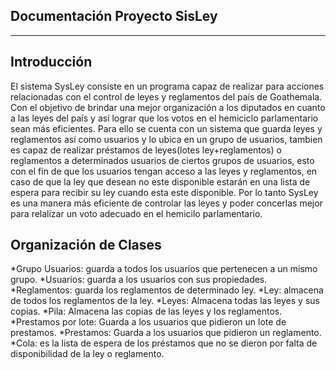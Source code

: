 Documentación Proyecto SisLey
-----------------------------
-----------------------------

Introducción
------------

El sistema SysLey consiste en un programa capaz de realizar para acciones relacionadas con el control de leyes y reglamentos del país de Goathemala. Con el objetivo de brindar una mejor organización a los diputados en cuanto a las leyes del país y así lograr que  los votos en el hemiciclo parlamentario sean más eficientes. Para ello se cuenta con un sistema que guarda leyes y reglamentos así como usuarios y lo ubica en un grupo de usuarios, tambien es capaz de realizar préstamos de leyes(lotes ley+reglamentos) o reglamentos a  determinados usuarios de ciertos grupos de usuarios, esto con el fin de que los usuarios tengan acceso a las leyes y reglamentos, en caso de que la ley que desean no este disponible estarán en una lista de espera para recibir su ley cuando esta este disponible. Por lo tanto SysLey es una manera más eficiente de controlar las leyes y poder concerlas mejor para relalizar un voto adecuado en el hemicilo parlamentario.

Organización de Clases
----------------------

*Grupo Usuarios: guarda a todos los usuarios que pertenecen a un mismo grupo.
*Usuarios: guarda a los usuarios con sus propiedades.
*Reglamentos: guarda los reglamentos de determinado ley.
*Ley: almacena de todos los reglamentos de la ley.
*Leyes: Almacena todas las leyes y sus copias.
*Pila: Almacena las copias de las leyes y los reglamentos.
*Prestamos por lote: Guarda a los usuarios que pidieron un lote de prestamos.
*Prestamos: Guarda a los usuarios que pidieron un reglamento.
*Cola: es la lista de espera de los préstamos que no se dieron por falta de disponibilidad de la ley o reglamento.

